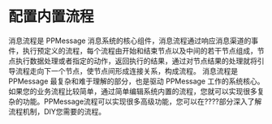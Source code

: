 # 配置内置流程
消息流程是 PPMessage 消息系统的核心组件，消息流程通过响应消息渠道的事件，执行预定义的流程，每个流程由开始和结束节点以及中间的若干节点组成，节点执行数据处理或者指定的动作，返回执行的结果，通过对节点结果的处理就将引导流程走向下一个节点，使节点间形成连接关系，构成流程。
消息流程是 PPMessage 最复杂和难于理解的部分，也是驱动 PPMessage 工作的系统核心。如果您的业务流程比较简单，通过简单编辑系统内置的流程，您就可以实现很多复杂的功能。PPMessage流程可以实现很多高级功能，您可以在????部分深入了解流程机制，DIY您需要的流程。

